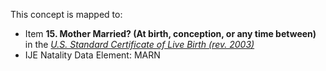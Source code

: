 This concept is mapped to:
* Item **15. Mother Married? (At birth, conception, or any time between)** in the *[U.S. Standard Certificate of Live Birth (rev. 2003)](https://www.cdc.gov/nchs/data/dvs/birth11-03final-ACC.pdf)*
* IJE Natality Data Element: MARN
